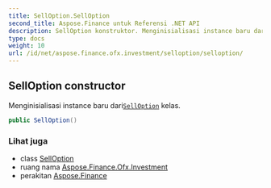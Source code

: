```yaml
---
title: SellOption.SellOption
second_title: Aspose.Finance untuk Referensi .NET API
description: SellOption konstruktor. Menginisialisasi instance baru dariSellOption kelas.
type: docs
weight: 10
url: /id/net/aspose.finance.ofx.investment/selloption/selloption/
---
```

## SellOption constructor

Menginisialisasi instance baru dari[`SellOption`](../) kelas.

```csharp
public SellOption()
```

### Lihat juga

* class [SellOption](../)
* ruang nama [Aspose.Finance.Ofx.Investment](../../selloption/)
* perakitan [Aspose.Finance](../../../)


